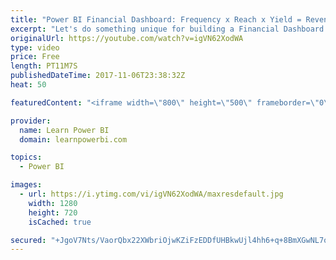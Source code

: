```yaml
---
title: "Power BI Financial Dashboard: Frequency x Reach x Yield = Revenue (The F.R.Y. approach)"
excerpt: "Let's do something unique for building a Financial Dashboard using Power BI. We would use the F.R.Y. approach (Frequency, Reach, Yield) to analyze our revenue numbers.  You can also use the F.R.Y. approach to analyze any other performance metric. Leave a comment and let me know how it went for you?"
originalUrl: https://youtube.com/watch?v=igVN62XodWA
type: video
price: Free
length: PT11M7S
publishedDateTime: 2017-11-06T23:38:32Z
heat: 50

featuredContent: "<iframe width=\"800\" height=\"500\" frameborder=\"0\" src=\"https://www.youtube.com/embed/igVN62XodWA\" allow=\"accelerometer; autoplay; encrypted-media; gyroscope; picture-in-picture\" allowfullscreen></iframe>"

provider:
  name: Learn Power BI
  domain: learnpowerbi.com

topics:
  - Power BI

images:
  - url: https://i.ytimg.com/vi/igVN62XodWA/maxresdefault.jpg
    width: 1280
    height: 720
    isCached: true

secured: "+JgoV7Nts/VaorQbx22XWbriOjwKZiFzEDDfUHBkwUjl4hh6+q+8BmXGwNL7o2fHu272sThgQYOWhjxTV3aUBuKGQsSE6SS2S27nJ4TN8fNjnIozW1thhZfbZAwAkX2gZt6l9dExP+rVjmwjr1PRPZEwQVspBrP/3or2U49BA7lsOwHjy34ZdLxtYHMp3EUhctrNd3nrycTpLqgZL+zm9ctgMFkhkTBNXMm45UkGqPgCK2lB1Ahq6/GdTOKg1Nn4U92rE1vtCfmp7ym9eCkxXO5CqVu2st9Z8BVVLl1c+R6IHT4fNbUY0bsawf0p+sYYWVhx8EZUh2nQrqNyLXwLDEjkTz0HLKHYgC5+caxwEngx+7oWStromf1lXeNo+ggPtFOlGc8dRyeNKggEbGfhvJ/lmFUAzY8VsDwPeO2KKCI=;yI80/7Sfve0YskIU3xLjZg=="
---
```


